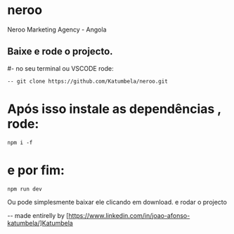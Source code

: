 # neroo
Neroo Marketing Agency - Angola

## Baixe e rode o projecto.
#- no seu terminal ou VSCODE rode:


``
 -- git clone https://github.com/Katumbela/neroo.git
 ``

 # Após isso instale as dependências , rode:

 ``
npm i -f
``
# e por fim:

``
npm run dev 
``

Ou pode simplesmente baixar ele clicando em download. e rodar o projecto 


-- made entirelly by [https://www.linkedin.com/in/joao-afonso-katumbela/]Katumbela
